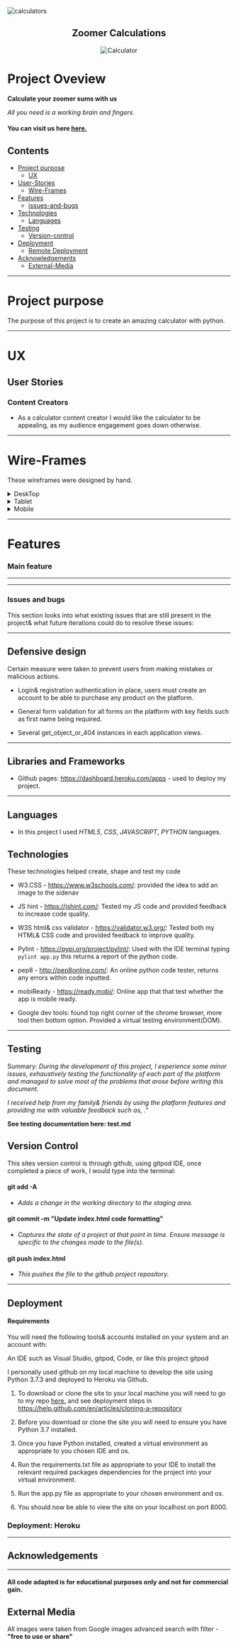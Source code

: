 ![calculators](https://imgs.classicfm.com/images/127345?crop=16_9&width=660&relax=1&signature=RCyAZMoGxetvA5EMMn9rg4Qd3BQ=)

<h2 align="center"> Zoomer Calculations </h2>
<div align="center">
<img src="https://imgs.classicfm.com/images/127345?crop=16_9&width=660&relax=1&signature=RCyAZMoGxetvA5EMMn9rg4Qd3BQ=" 
     target="_blank" rel="noopener" alt="Calculator">
</div>

# Project Oveview

__Calculate your zoomer sums with us__

*All you need is a working brain and fingers.* 

#### You can visit us here [here.](#)

## Contents
* [Project purpose](#Project-Purpose)
     * [UX](#UX)
* [User-Stories](#User-Stories)
     * [Wire-Frames](#Wire-Frames)
* [Features](#Features)
     * [issues-and-bugs](#issues-and-bugs)
* [Technologies](#Technologies)
     * [Languages](#Languages)
* [Testing](#Testing)
     * [Version-control](#Version-control)
* [Deployment](#Deployment)
     * [Remote Deployment](#Remote-Deployment)
* [Acknowledgements](#Acknowledgements)
     * [External-Media](#External-Media)

-------------

# Project purpose

The purpose of this project is to create an amazing calculator with python. 

----------
# UX

## User Stories

### Content Creators

* As a calculator content creator I would like the calculator to be appealing, as my audience engagement goes down otherwise.

------

# Wire-Frames
These wireframes were designed by hand. 

<details>
  <summary>DeskTop</summary>
  <br>
<div align="center">
<img src="#" target="_blank" rel=""/>
</div>
  </details>
  
 <details>
  <summary> Tablet </summary>
  <br>
<div align="center">
<img src="#" target="_blank" rel=""/>
</div>
  </details>
  
<details>
  <summary> Mobile </summary>
  <br>
<div align="center">
<img src="#" target="_blank" rel=""/>
</div>
  </details>


------- 

# Features

### Main feature

* **
   
-------

### Issues and bugs
This section looks into what existing issues that are still present in the project& what future iterations could do to resolve these issues:

-------
 
## Defensive design
Certain measure were taken to prevent users from making mistakes or malicious actions.

- Login& registration authentication in place, users must create an account to be able to purchase any product on the platform. 

- General form validation for all forms on the platform with key fields such as first name being required.

- Several get_object_or_404 instances in each application views.

-------
 
## Libraries and Frameworks 

- Github pages: https://dashboard.heroku.com/apps - used to deploy my project.

---------

## Languages

  - In this project I used *HTML5*, *CSS*, *JAVASCRIPT*, *PYTHON* languages.
   

## Technologies

These technologies helped create, shape and test my code

* W3.CSS - https://www.w3schools.com/: provided the idea to add an image to the sidenav

* JS hint - https://jshint.com/: Tested my JS code and provided feedback to increase code quality.

* W3S html& css validator - https://validator.w3.org/: Tested both my HTML& CSS code and provided feedback to improve quality.

* Pylint - https://pypi.org/project/pylint/: Used with the IDE terminal typing `pylint app.py` this returns a report of the python code.

* pep8 - http://pep8online.com/: An online python code tester, returns any errors within code inputted.

* mobiReady - https://ready.mobi/: Online app that that test whether the app is mobile ready.

* Google dev tools: found top right corner of the chrome browser, more tool then bottom option. Provided a virtual testing environment(DOM).

-------

## Testing

Summary: *During the development of this project, I experience some minor issues, exhaustively testing the functionality of each part of the platform and managed to solve most of the problems that arose before writing this document.*

*I received help from my family& friends by using the platform features and providing me with valuable feedback such as, ."*

__See testing documentation here: test.md__

## Version Control
This sites version control is through github, using gitpod IDE, once completed a piece of work, I would type into the terminal:

 #### git add -A
 - *Adds a change in the working directory to the staging area.*
  
#### git commit -m "Update index.html code formatting" 
 - *Captures the state of a project at that point in time. Ensure message is specific to the changes made to the file(s).*
 
#### git push index.html
 - *This pushes the file to the github project repository.*
 -------------
  

## Deployment

#### Requirements 
You will need the following tools& accounts installed on your system and an account with:

An IDE such as Visual Studio, gitpod, Code, or like this project gitpod

I personally used github on my local machine to develop the site using Python 3.7.3 and deployed to Heroku via Github.

1. To download or clone the site to your local machine you will need to go to my repo [here.](https://github.com/michodgs25/Your-song) and see deployment steps in https://help.github.com/en/articles/cloning-a-repository

2. Before you download or clone the site you will need to ensure you have Python 3.7 installed.

3. Once you have Python installed, created a virtual environment as appropriate to you chosen IDE and os.

4. Run the requirements.txt file as appropriate to your IDE to install the relevant required packages dependencies for the project into your virtual environment.

5. Run the app.py file as appropriate to your chosen environment and os.

6. You should now be able to view the site on your localhost on port 8000.


### Deployment: Heroku

----------

## Acknowledgements


-----
  
 #### All code adapted is for educational purposes only and not for commercial gain.

## External Media 
All images were taken from Google images advanced search with filter - __"free to use or share"__
